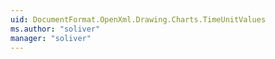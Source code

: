 ```yaml
---
uid: DocumentFormat.OpenXml.Drawing.Charts.TimeUnitValues
ms.author: "soliver"
manager: "soliver"
---
```

